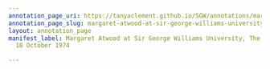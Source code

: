 ```yaml
---
annotation_page_uri: https://tanyaclement.github.io/SGW/annotations/margaret-atwood-at-sir-george-williams-university-the-poetry-series-18-october-1974-canvas-1-audience-member-2.json
annotation_page_slug: margaret-atwood-at-sir-george-williams-university-the-poetry-series-18-october-1974-canvas-1-audience-member-2
layout: annotation_page
manifest_label: Margaret Atwood at Sir George Williams University, The Poetry Series,
  18 October 1974

---
```

